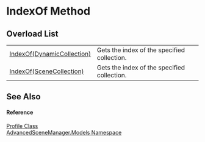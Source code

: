 # IndexOf Method


## Overload List
<table>
<tr>
<td><a href="M_AdvancedSceneManager_Models_Profile_IndexOf.md">IndexOf(DynamicCollection)</a></td>
<td>Gets the index of the specified collection.</td></tr>
<tr>
<td><a href="M_AdvancedSceneManager_Models_Profile_IndexOf_1.md">IndexOf(SceneCollection)</a></td>
<td>Gets the index of the specified collection.</td></tr>
</table>

## See Also


#### Reference
<a href="T_AdvancedSceneManager_Models_Profile.md">Profile Class</a>  
<a href="N_AdvancedSceneManager_Models.md">AdvancedSceneManager.Models Namespace</a>  
